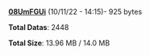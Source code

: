 [**08UmFGUi**](/data/08UmFGUi.txt) (10/11/22 - 14:15)- 925 bytes

**Total Datas**: 2448

**Total Size**: 13.96 MB / 14.0 MB